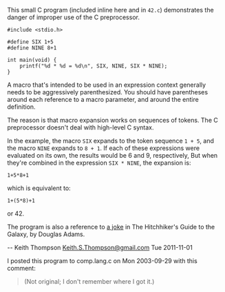 This small C program (included inline here and in `42.c`) demonstrates
the danger of improper use of the C preprocessor.

```
#include <stdio.h>

#define SIX 1+5
#define NINE 8+1

int main(void) {
    printf("%d * %d = %d\n", SIX, NINE, SIX * NINE);
}
```

A macro that's intended to be used in an expression context generally
needs to be aggressively parenthesized.  You should have parentheses
around each reference to a macro parameter, and around the entire definition.

The reason is that macro expansion works on sequences of tokens.
The C preprocessor doesn't deal with high-level C syntax.

In the example, the macro `SIX` expands to the token sequence `1 + 5`,
and the macro `NINE` expands to `8 + 1`.  If each of these expressions
were evaluated on its own, the results would be 6 and 9, respectively,
But when they're combined in the expression `SIX * NINE`, the expansion is:

    1+5*8+1

which is equivalent to:

    1+(5*8)+1

or 42.

The program is also a reference to [a joke](http://en.wikipedia.org/wiki/Phrases_from_The_Hitchhiker%27s_Guide_to_the_Galaxy#Answer_to_the_Ultimate_Question_of_Life.2C_the_Universe.2C_and_Everything_.2842.29) in The Hitchhiker's Guide to the Galaxy, by Douglas Adams.

-- Keith Thompson <Keith.S.Thompson@gmail.com> Tue 2011-11-01

I posted this program to comp.lang.c on Mon 2003-09-29
with this comment:

> (Not original; I don't remember where I got it.)
